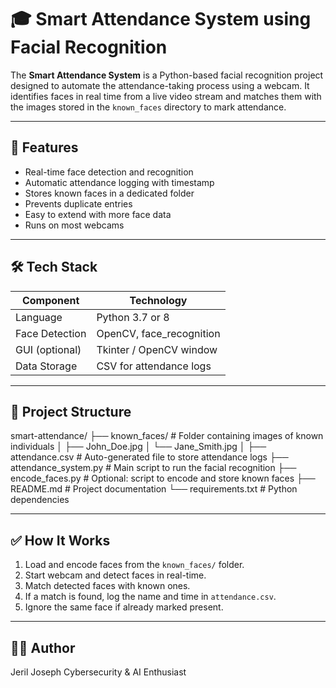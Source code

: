# 🎓 Smart Attendance System using Facial Recognition

The **Smart Attendance System** is a Python-based facial recognition project designed to automate the attendance-taking process using a webcam. It identifies faces in real time from a live video stream and matches them with the images stored in the `known_faces` directory to mark attendance.

---

## 📌 Features

- Real-time face detection and recognition
- Automatic attendance logging with timestamp
- Stores known faces in a dedicated folder
- Prevents duplicate entries
- Easy to extend with more face data
- Runs on most webcams

---

## 🛠️ Tech Stack

| Component       | Technology                  |
|----------------|------------------------------|
| Language        | Python 3.7 or 8              |
| Face Detection  | OpenCV, face_recognition     |
| GUI (optional)  | Tkinter / OpenCV window      |
| Data Storage    | CSV for attendance logs      |

---

## 📁 Project Structure

smart-attendance/
├── known_faces/ # Folder containing images of known individuals
│ ├── John_Doe.jpg
│ └── Jane_Smith.jpg
│
├── attendance.csv # Auto-generated file to store attendance logs
├── attendance_system.py # Main script to run the facial recognition
├── encode_faces.py # Optional: script to encode and store known faces
├── README.md # Project documentation
└── requirements.txt # Python dependencies


---

## ✅ How It Works

1. Load and encode faces from the `known_faces/` folder.
2. Start webcam and detect faces in real-time.
3. Match detected faces with known ones.
4. If a match is found, log the name and time in `attendance.csv`.
5. Ignore the same face if already marked present.

---

## 👨‍💻 Author

Jeril Joseph
Cybersecurity & AI Enthusiast
